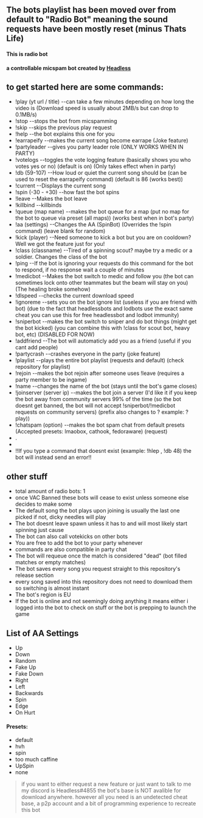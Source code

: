 ## The bots playlist has been moved over from default to "Radio Bot" meaning the sound requests have been mostly reset (minus Thats Life)

#### This is radio bot
#### a controllable micspam bot created by [Headless](https://steamcommunity.com/id/HeadlessHorselessHorseman/)

## to get started here are some commands:
- !play (yt url / title)  --can take a few minutes depending on how long the video is (Download speed is usually about 2MB/s but can drop to 0.1MB/s)
- !stop                         --stops the bot from micspamming
- !skip                         --skips the previous play request
- !help                         --the bot explains this one for you
- !earrapeify                   --makes the current song become earrape (Joke feature)
- !partyleader                  --gives you party leader role (ONLY WORKS WHEN IN PARTY)
- !votelogs                     --toggles the vote logging feature (basically shows you who votes yes or no) (default is on) (Only takes effect when in party)
- !db (59-107)                  --How loud or quiet the current song should be (can be used to reset the earrapeify command) (default is 86 (works best))
- !current                      --Displays the current song
- !spin (-30 - +30)             --how fast the bot spins
- !leave                        --Makes the bot leave
- !killbind                     --killbinds
- !queue (map name)             --makes the bot queue for a map (put no map for the bot to queue via preset (all maps)) (works best when in bot's party)
- !aa (settings)                --Changes the AA (SpinBot) (Overrides the !spin command) (leave blank for random)
- !kick (player)                --Need someone to kick a bot but you are on cooldown? Well we got the feature just for you!
- !class (classname)            --Tired of a spinning scout? maybe try a medic or a soldier. Changes the class of the bot
- !ping                         --If the bot is ignoring your requests do this command for the bot to respond, if no response wait a couple of minutes
- !medicbot                     --Makes the bot switch to medic and follow you (the bot can sometimes lock onto other teammates but the beam will stay on you) (The healing broke somehow)
- !dlspeed                      --checks the current download speed
- !ignoreme                     --sets you on the bot ignore list (useless if you are friend with bot) (due to the fact that headlessbots and lodbots use the exact same cheat you can use this for free headlessbot and lodbot immunity)
- !sniperbot                    --makes the bot switch to sniper and do bot things (might get the bot kicked) (you can combine this with !class for scout bot, heavy bot, etc) (DISABLED FOR NOW)
- !addfriend                    --The bot will automaticly add you as a friend (useful if you cant add people)
- !partycrash                   --crashes everyone in the party (joke feature)
- !playlist                     --plays the entire bot playlist (requests and default) (check repository for playlist)
- !rejoin                       --makes the bot rejoin after someone uses !leave (requires a party member to be ingame)
- !name                         --changes the name of the bot (stays until the bot's game closes)
- !joinserver (server ip)       --makes the bot join a server (I'd like it if you keep the bot away from community servers 99% of the time (so the bot doesnt get banned, the bot will not accept !sniperbot/!medicbot requests on community servers) (prefix also changes to ? example: ?play))
- !chatspam (option)            --makes the bot spam chat from default presets (Accepted presets: lmaobox, cathook, fedoraware) (request)
- .
-
- !!If you type a command that doesnt exist (example: !hlep , !db 48) the bot will instead send an error!!

## other stuff
- total amount of radio bots: 1
- once VAC Banned these bots will cease to exist unless someone else decides to make some
- The default song the bot plays upon joining is usually the last one picked if not, dicky needles will play
- The bot doesnt leave spawn unless it has to and will most likely start spinning just cause
- The bot can also call votekicks on other bots
- You are free to add the bot to your party whenever
- commands are also compatible in party chat
- The bot will requeue once the match is considered "dead" (bot filled matches or empty matches)
- The bot saves every song you request straight to this repository's release section
- every song saved into this repository does not need to download them so switching is almost instant
- The bot's region is EU
- If the bot is online and not seemingly doing anything it means either i logged into the bot to check on stuff or the bot is prepping to launch the game

## List of AA Settings
- Up
- Down
- Random
- Fake Up
- Fake Down
- Right
- Left
- Backwards
- Spin
- Edge
- On Hurt

#### Presets:
- default
- hvh
- spin
- too much caffine
- UpSpin
- none

> if you want to either request a new feature or just want to talk to me my discord is Headless#4855
> the bot's base is NOT avalible for download anywhere.
> however all you need is an undetected cheat base, a p2p account and a bit of programming experience to recreate this bot
